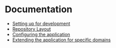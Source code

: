 # Documentation

- [Setting up for development]('./setting-up.md')
- [Repository Layout]('./repository-layout.md)
- [Configuring the application]('./configuring-the-application.md')
- [Extending the application for specific domains]('./extending-the-application.md')